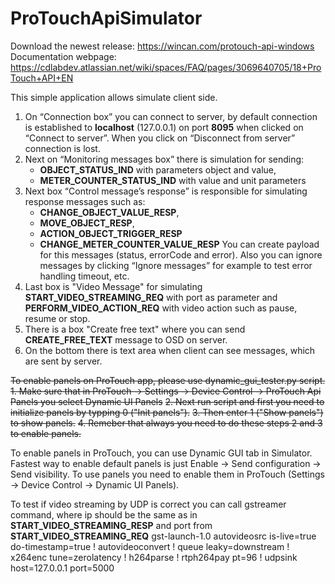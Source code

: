 # ProTouchApiSimulator
Download the newest release: https://wincan.com/protouch-api-windows
Documentation webpage: https://cdlabdev.atlassian.net/wiki/spaces/FAQ/pages/3069640705/18+ProTouch+API+EN

This simple application allows simulate client side. 
1. On “Connection box” you can connect to server, by default connection is established to **localhost** (127.0.0.1) on port **8095** when clicked on “Connect to server”.
   When you click on “Disconnect from server” connection is lost.
2. Next on “Monitoring messages box” there is simulation for sending:
	- **OBJECT_STATUS_IND** with parameters object and value,
	- **METER_COUNTER_STATUS_IND** with value and unit parameters
3. Next box “Control message’s response” is responsible for simulating response messages such as:
	- **CHANGE_OBJECT_VALUE_RESP**,
	- **MOVE_OBJECT_RESP**,
	- **ACTION_OBJECT_TRIGGER_RESP**
	- **CHANGE_METER_COUNTER_VALUE_RESP**
   You can create payload for this messages (status, errorCode and error). Also you can ignore messages by clicking “Ignore messages” for example to test error handling timeout, etc.
4. Last box is "Video Message" for simulating **START_VIDEO_STREAMING_REQ** with port as parameter and **PERFORM_VIDEO_ACTION_REQ** with video action such as pause, resume or stop.
5. There is a box "Create free text" where you can send **CREATE_FREE_TEXT** message to OSD on server.
6. On the bottom there is text area when client can see messages, which are sent by server.


~~To enable panels on ProTouch app, please use dynamic_gui_tester.py script.~~
~~1. Make sure that in ProTouch -> Settings -> Device Control -> ProTouch Api Panels you select Dynamic UI Panels~~
~~2. Next run script and first you need to initialize panels by typping 0 ("Init panels").~~
~~3. Then enter 1 ("Show panels") to show panels.~~
~~4. Remeber that always you need to do these steps 2 and 3 to enable panels.~~

To enable panels in ProTouch, you can use Dynamic GUI tab in Simulator. Fastest way to enable default panels is just Enable -> Send configuration -> Send visibility.
To use panels you need to enable them in ProTouch (Settings -> Device Control -> Dynamic UI Panels).

To test if video streaming by UDP is correct you can call gstreamer command, where ip should be the same as in **START_VIDEO_STREAMING_RESP** and port from **START_VIDEO_STREAMING_REQ**
gst-launch-1.0 autovideosrc is-live=true do-timestamp=true ! autovideoconvert ! queue leaky=downstream ! x264enc tune=zerolatency ! h264parse ! rtph264pay pt=96 ! udpsink host=127.0.0.1 port=5000
